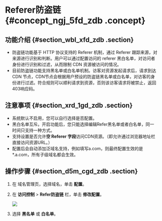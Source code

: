 # Referer防盗链 {#concept_ngj_5fd_zdb .concept}

## 功能介绍 {#section_wbl_xfd_zdb .section}

-   防盗链功能基于 HTTP 协议支持的 Referer 机制，通过 Referer 跟踪来源，对来源进行识别和判断。用户可以通过配置访问的 referer 黑白名单，对访问者身份进行识别和过滤，从而限制 CDN 资源被访问的情况。
-   目前防盗链功能支持黑名单或白名单机制。访客对资源发起请求后，请求到达 CDN 节点，CDN节点会根据用户预设的防盗链黑名单或白名单，对访客的身份进行过滤。符合规则可以顺利请求到资源，否则该访客请求将被禁止，返回403响应码。

## 注意事项 {#section_xrd_1gd_zdb .section}

-   系统默认不启用，您可以自行选择是否配置。
-   黑白名单互斥。开启功能后，您只能选择编辑Refer黑名单或者白名单，同一时间只支持一种方式。
-   支持设置是否允许**空 Referer 字段**访问CDN资源。（即允许通过浏览器地址栏直接访问资源URL。）
-   配置后会自动添加泛域名支持，例如填写a.com，则最终配置生效的是\*.a.com，所有子级域名都会生效。

## 操作步骤 {#section_d5m_cgd_zdb .section}

1.  在 域名管理页，选择域名，单击 **配置**。
2.  在 **访问控制** \> **Refer防盗链** 栏，单击 **修改配置**。

    ![](http://docs-aliyun.cn-hangzhou.oss.aliyun-inc.com/assets/pic/65105/cn_zh/1533107870344/D14.jpg)

3.  选择 **黑名单** 或 **白名单**。

